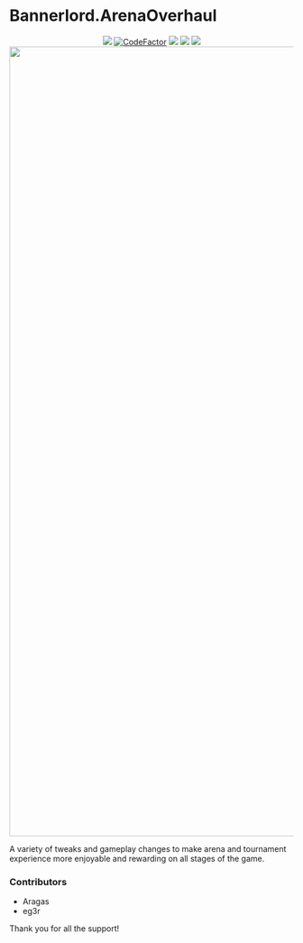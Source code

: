 # Bannerlord.ArenaOverhaul
<p align="center">
        <a href="https://github.com/XAMPPRocky/tokei#tokei-時計"><img src="https://tokei.rs/b1/github/Bannerhaul/Bannerlord.ArenaOverhaul?category=code" /></a>        
        <a href="https://www.codefactor.io/repository/github/Bannerhaul/bannerlord.ArenaOverhaul">
        <img src="https://www.codefactor.io/repository/github/Bannerhaul/bannerlord.ArenaOverhaul/badge?s=f163b98709f885a36702dbef30f7bbfcd35c3b19" alt="CodeFactor" /></a>
        <a href="https://www.nexusmods.com/mountandblade2bannerlord/mods/3477" alt="Nexus Arena Overhaul">
        <img src="https://img.shields.io/badge/Nexus-Arena%20Overhaul-yellow.svg" /></a>  
        <a href="https://www.nexusmods.com/mountandblade2bannerlord/mods/3477" alt="Arena Overhaul">
        <img src="https://img.shields.io/endpoint?url=https%3A%2F%2Fnexusmods-version-pzk4e0ejol6j.runkit.sh%3FgameId%3Dmountandblade2bannerlord%26modId%3D3477" /></a>
        <a href="https://www.nexusmods.com/mountandblade2bannerlord/mods/3477" alt="Nexus Arena Overhaul">
        <img src="https://img.shields.io/endpoint?url=https%3A%2F%2Fnexusmods-downloads-ayuqql60xfxb.runkit.sh%2F%3Ftype%3Dtotal%26gameId%3D3174%26modId%3D3477" /></a>
        </br>
        <img src="https://staticdelivery.nexusmods.com/mods/3174/images/3477/3477-1639152436-25254109.png" width="1400">         
</p>

A variety of tweaks and gameplay changes to make arena and tournament experience more enjoyable and rewarding on all stages of the game.

### Contributors 
- Aragas
- eg3r

Thank you for all the support!
